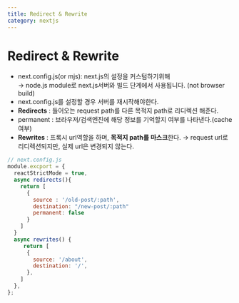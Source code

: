 ```yaml
---
title: Redirect & Rewrite
category: nextjs
---
```


# Redirect & Rewrite

- next.config.js(or mjs): next.js의 설정을 커스텀하기위해  
  → node.js module로 next.js서버와 빌드 단계에서 사용됩니다. (not browser build)
- next.config.js를 설정할 경우 서버를 재시작해야한다.
- **Redirects** : 들어오는 request path를 다른 목적지 path로 리디렉션 해준다.
- permanent : 브라우저/검색엔진에 해당 정보를 기억할지 여부를 나타낸다.(cache 여부)
- **Rewrites** : 프록시 url역할을 하며, **목적지 path를 마스크**한다.
  → request url로 리디렉션되지만, 실제 url은 변경되지 않는다.

```javascript
// next.config.js
module.excport = {
  reactStrictMode = true,
  async redirects(){
    return [
      {
        source : '/old-post/:path',
        destination: "/new-post/:path"
        permanent: false
      }
    ]
  }
  async rewrites() {
     return [
      {
        source: '/about',
        destination: '/',
      },
    ]
  },
};
```
